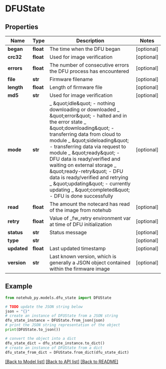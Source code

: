 # DFUState

## Properties

| Name        | Type      | Description                                                                                                                                                                                                                                                                                                                                                                                                                                                                                                           | Notes      |
| ----------- | --------- | --------------------------------------------------------------------------------------------------------------------------------------------------------------------------------------------------------------------------------------------------------------------------------------------------------------------------------------------------------------------------------------------------------------------------------------------------------------------------------------------------------------------- | ---------- |
| **began**   | **float** | The time when the DFU began                                                                                                                                                                                                                                                                                                                                                                                                                                                                                           | [optional] |
| **crc32**   | **float** | Used for image verification                                                                                                                                                                                                                                                                                                                                                                                                                                                                                           | [optional] |
| **errors**  | **float** | The number of consecutive errors the DFU process has encountered                                                                                                                                                                                                                                                                                                                                                                                                                                                      | [optional] |
| **file**    | **str**   | Firmware filename                                                                                                                                                                                                                                                                                                                                                                                                                                                                                                     | [optional] |
| **length**  | **float** | Length of firmware file                                                                                                                                                                                                                                                                                                                                                                                                                                                                                               | [optional] |
| **md5**     | **str**   | Used for image verification                                                                                                                                                                                                                                                                                                                                                                                                                                                                                           | [optional] |
| **mode**    | **str**   | _ \&quot;idle\&quot; - nothing downloading or downloaded _ \&quot;error\&quot; - halted and in the error state _ \&quot;downloading\&quot; - transferring data from cloud to module _ \&quot;sideloading\&quot; - transferring data via request to module _ \&quot;ready\&quot; - DFU data is ready/verified and waiting on external storage _ \&quot;ready-retry\&quot; - DFU data is ready/verified and retrying _ \&quot;updating\&quot; - currently updating _ \&quot;completed\&quot; - DFU is done successfully | [optional] |
| **read**    | **float** | The amount the notecard has read of the image from notehub                                                                                                                                                                                                                                                                                                                                                                                                                                                            | [optional] |
| **retry**   | **float** | Value of \_fw_retry environment var at time of DFU initialization                                                                                                                                                                                                                                                                                                                                                                                                                                                     | [optional] |
| **status**  | **str**   | Status message                                                                                                                                                                                                                                                                                                                                                                                                                                                                                                        | [optional] |
| **type**    | **str**   |                                                                                                                                                                                                                                                                                                                                                                                                                                                                                                                       | [optional] |
| **updated** | **float** | Last updated timestamp                                                                                                                                                                                                                                                                                                                                                                                                                                                                                                | [optional] |
| **version** | **str**   | Last known version, which is generally a JSON object contained within the firmware image                                                                                                                                                                                                                                                                                                                                                                                                                              | [optional] |

## Example

```python
from notehub_py.models.dfu_state import DFUState

# TODO update the JSON string below
json = "{}"
# create an instance of DFUState from a JSON string
dfu_state_instance = DFUState.from_json(json)
# print the JSON string representation of the object
print(DFUState.to_json())

# convert the object into a dict
dfu_state_dict = dfu_state_instance.to_dict()
# create an instance of DFUState from a dict
dfu_state_from_dict = DFUState.from_dict(dfu_state_dict)
```

[[Back to Model list]](../README.md#documentation-for-models) [[Back to API list]](../README.md#documentation-for-api-endpoints) [[Back to README]](../README.md)
